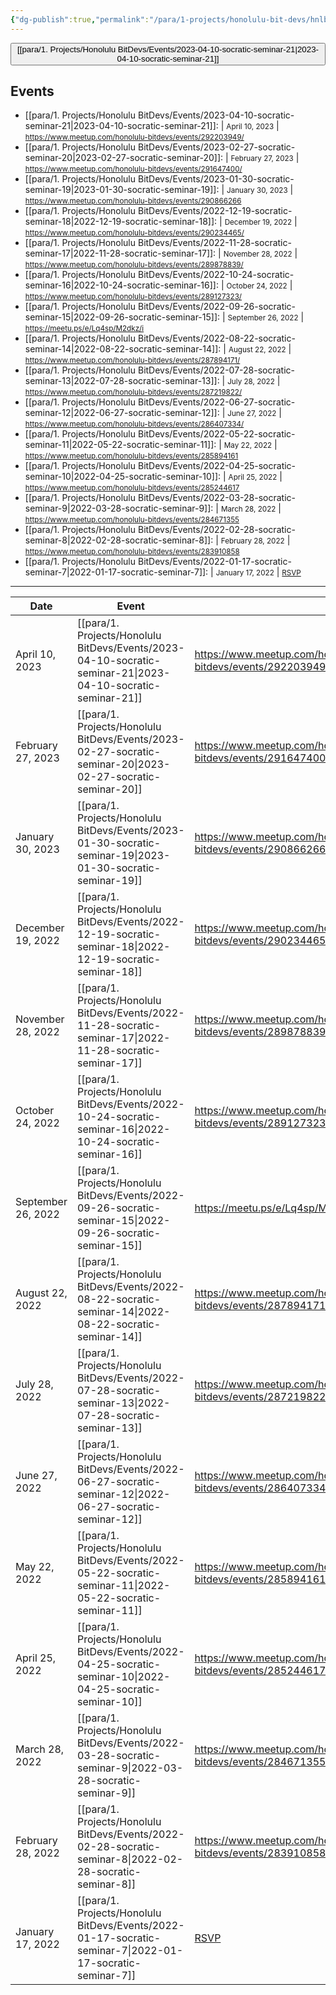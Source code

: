 ```yaml
---
{"dg-publish":true,"permalink":"/para/1-projects/honolulu-bit-devs/hnlbtc-homepage/","title":"Honolulu Bitcoin","tags":["bitdevs, bitcoin, hawaii","gardenEntry"],"noteIcon":"3","created":"2023-04-11T12:09:30.005-10:00","updated":"2023-04-13T19:35:50.980-10:00"}
---
```


<button>[[para/1. Projects/Honolulu BitDevs/Events/2023-04-10-socratic-seminar-21\|2023-04-10-socratic-seminar-21]]</button>


## Events
- [[para/1. Projects/Honolulu BitDevs/Events/2023-04-10-socratic-seminar-21\|2023-04-10-socratic-seminar-21]]:  | <small>April 10, 2023</small> | <small>https://www.meetup.com/honolulu-bitdevs/events/292203949/</small>
- [[para/1. Projects/Honolulu BitDevs/Events/2023-02-27-socratic-seminar-20\|2023-02-27-socratic-seminar-20]]:  | <small>February 27, 2023</small> | <small>https://www.meetup.com/honolulu-bitdevs/events/291647400/</small>
- [[para/1. Projects/Honolulu BitDevs/Events/2023-01-30-socratic-seminar-19\|2023-01-30-socratic-seminar-19]]:  | <small>January 30, 2023</small> | <small>https://www.meetup.com/honolulu-bitdevs/events/290866266</small>
- [[para/1. Projects/Honolulu BitDevs/Events/2022-12-19-socratic-seminar-18\|2022-12-19-socratic-seminar-18]]:  | <small>December 19, 2022</small> | <small>https://www.meetup.com/honolulu-bitdevs/events/290234465/</small>
- [[para/1. Projects/Honolulu BitDevs/Events/2022-11-28-socratic-seminar-17\|2022-11-28-socratic-seminar-17]]:  | <small>November 28, 2022</small> | <small>https://www.meetup.com/honolulu-bitdevs/events/289878839/</small>
- [[para/1. Projects/Honolulu BitDevs/Events/2022-10-24-socratic-seminar-16\|2022-10-24-socratic-seminar-16]]:  | <small>October 24, 2022</small> | <small>https://www.meetup.com/honolulu-bitdevs/events/289127323/</small>
- [[para/1. Projects/Honolulu BitDevs/Events/2022-09-26-socratic-seminar-15\|2022-09-26-socratic-seminar-15]]:  | <small>September 26, 2022</small> | <small>https://meetu.ps/e/Lq4sp/M2dkz/i</small>
- [[para/1. Projects/Honolulu BitDevs/Events/2022-08-22-socratic-seminar-14\|2022-08-22-socratic-seminar-14]]:  | <small>August 22, 2022</small> | <small>https://www.meetup.com/honolulu-bitdevs/events/287894171/</small>
- [[para/1. Projects/Honolulu BitDevs/Events/2022-07-28-socratic-seminar-13\|2022-07-28-socratic-seminar-13]]:  | <small>July 28, 2022</small> | <small>https://www.meetup.com/honolulu-bitdevs/events/287219822/</small>
- [[para/1. Projects/Honolulu BitDevs/Events/2022-06-27-socratic-seminar-12\|2022-06-27-socratic-seminar-12]]:  | <small>June 27, 2022</small> | <small>https://www.meetup.com/honolulu-bitdevs/events/286407334/</small>
- [[para/1. Projects/Honolulu BitDevs/Events/2022-05-22-socratic-seminar-11\|2022-05-22-socratic-seminar-11]]:  | <small>May 22, 2022</small> | <small>https://www.meetup.com/honolulu-bitdevs/events/285894161</small>
- [[para/1. Projects/Honolulu BitDevs/Events/2022-04-25-socratic-seminar-10\|2022-04-25-socratic-seminar-10]]:  | <small>April 25, 2022</small> | <small>https://www.meetup.com/honolulu-bitdevs/events/285244617</small>
- [[para/1. Projects/Honolulu BitDevs/Events/2022-03-28-socratic-seminar-9\|2022-03-28-socratic-seminar-9]]:  | <small>March 28, 2022</small> | <small>https://www.meetup.com/honolulu-bitdevs/events/284671355</small>
- [[para/1. Projects/Honolulu BitDevs/Events/2022-02-28-socratic-seminar-8\|2022-02-28-socratic-seminar-8]]:  | <small>February 28, 2022</small> | <small>https://www.meetup.com/honolulu-bitdevs/events/283910858</small>
- [[para/1. Projects/Honolulu BitDevs/Events/2022-01-17-socratic-seminar-7\|2022-01-17-socratic-seminar-7]]:  | <small>January 17, 2022</small> | <small>[RSVP](https://www.meetup.com/honolulu-bitdevs/events/283132091/)</small>


---

| Date               | Event                                                                                                          |                                                                   |
| ------------------ | -------------------------------------------------------------------------------------------------------------- | ----------------------------------------------------------------- |
| April 10, 2023     | [[para/1. Projects/Honolulu BitDevs/Events/2023-04-10-socratic-seminar-21\|2023-04-10-socratic-seminar-21]] | https://www.meetup.com/honolulu-bitdevs/events/292203949/         |
| February 27, 2023  | [[para/1. Projects/Honolulu BitDevs/Events/2023-02-27-socratic-seminar-20\|2023-02-27-socratic-seminar-20]] | https://www.meetup.com/honolulu-bitdevs/events/291647400/         |
| January 30, 2023   | [[para/1. Projects/Honolulu BitDevs/Events/2023-01-30-socratic-seminar-19\|2023-01-30-socratic-seminar-19]] | https://www.meetup.com/honolulu-bitdevs/events/290866266          |
| December 19, 2022  | [[para/1. Projects/Honolulu BitDevs/Events/2022-12-19-socratic-seminar-18\|2022-12-19-socratic-seminar-18]] | https://www.meetup.com/honolulu-bitdevs/events/290234465/         |
| November 28, 2022  | [[para/1. Projects/Honolulu BitDevs/Events/2022-11-28-socratic-seminar-17\|2022-11-28-socratic-seminar-17]] | https://www.meetup.com/honolulu-bitdevs/events/289878839/         |
| October 24, 2022   | [[para/1. Projects/Honolulu BitDevs/Events/2022-10-24-socratic-seminar-16\|2022-10-24-socratic-seminar-16]] | https://www.meetup.com/honolulu-bitdevs/events/289127323/         |
| September 26, 2022 | [[para/1. Projects/Honolulu BitDevs/Events/2022-09-26-socratic-seminar-15\|2022-09-26-socratic-seminar-15]] | https://meetu.ps/e/Lq4sp/M2dkz/i                                  |
| August 22, 2022    | [[para/1. Projects/Honolulu BitDevs/Events/2022-08-22-socratic-seminar-14\|2022-08-22-socratic-seminar-14]] | https://www.meetup.com/honolulu-bitdevs/events/287894171/         |
| July 28, 2022      | [[para/1. Projects/Honolulu BitDevs/Events/2022-07-28-socratic-seminar-13\|2022-07-28-socratic-seminar-13]] | https://www.meetup.com/honolulu-bitdevs/events/287219822/         |
| June 27, 2022      | [[para/1. Projects/Honolulu BitDevs/Events/2022-06-27-socratic-seminar-12\|2022-06-27-socratic-seminar-12]] | https://www.meetup.com/honolulu-bitdevs/events/286407334/         |
| May 22, 2022       | [[para/1. Projects/Honolulu BitDevs/Events/2022-05-22-socratic-seminar-11\|2022-05-22-socratic-seminar-11]] | https://www.meetup.com/honolulu-bitdevs/events/285894161          |
| April 25, 2022     | [[para/1. Projects/Honolulu BitDevs/Events/2022-04-25-socratic-seminar-10\|2022-04-25-socratic-seminar-10]] | https://www.meetup.com/honolulu-bitdevs/events/285244617          |
| March 28, 2022     | [[para/1. Projects/Honolulu BitDevs/Events/2022-03-28-socratic-seminar-9\|2022-03-28-socratic-seminar-9]]   | https://www.meetup.com/honolulu-bitdevs/events/284671355          |
| February 28, 2022  | [[para/1. Projects/Honolulu BitDevs/Events/2022-02-28-socratic-seminar-8\|2022-02-28-socratic-seminar-8]]   | https://www.meetup.com/honolulu-bitdevs/events/283910858          |
| January 17, 2022   | [[para/1. Projects/Honolulu BitDevs/Events/2022-01-17-socratic-seminar-7\|2022-01-17-socratic-seminar-7]]   | [RSVP](https://www.meetup.com/honolulu-bitdevs/events/283132091/) |
